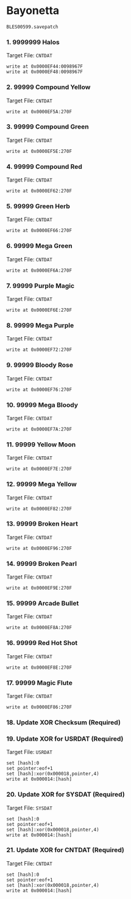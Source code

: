 # Bayonetta 

`BLES00599.savepatch`

### 1. 9999999 Halos

Target File: `CNTDAT`

```
write at 0x0000EF44:0098967F
write at 0x0000EF48:0098967F
```

### 2. 99999 Compound Yellow

Target File: `CNTDAT`

```
write at 0x0000EF5A:270F
```

### 3. 99999 Compound Green

Target File: `CNTDAT`

```
write at 0x0000EF5E:270F
```

### 4. 99999 Compound Red

Target File: `CNTDAT`

```
write at 0x0000EF62:270F
```

### 5. 99999 Green Herb

Target File: `CNTDAT`

```
write at 0x0000EF66:270F
```

### 6. 99999 Mega Green

Target File: `CNTDAT`

```
write at 0x0000EF6A:270F
```

### 7. 99999 Purple Magic

Target File: `CNTDAT`

```
write at 0x0000EF6E:270F
```

### 8. 99999 Mega Purple

Target File: `CNTDAT`

```
write at 0x0000EF72:270F
```

### 9. 99999 Bloody Rose

Target File: `CNTDAT`

```
write at 0x0000EF76:270F
```

### 10. 99999 Mega Bloody

Target File: `CNTDAT`

```
write at 0x0000EF7A:270F
```

### 11. 99999 Yellow Moon

Target File: `CNTDAT`

```
write at 0x0000EF7E:270F
```

### 12. 99999 Mega Yellow

Target File: `CNTDAT`

```
write at 0x0000EF82:270F
```

### 13. 99999 Broken Heart

Target File: `CNTDAT`

```
write at 0x0000EF96:270F
```

### 14. 99999 Broken Pearl

Target File: `CNTDAT`

```
write at 0x0000EF9E:270F
```

### 15. 99999 Arcade Bullet

Target File: `CNTDAT`

```
write at 0x0000EF8A:270F
```

### 16. 99999 Red Hot Shot

Target File: `CNTDAT`

```
write at 0x0000EF8E:270F
```

### 17. 99999 Magic Flute

Target File: `CNTDAT`

```
write at 0x0000EF86:270F
```

### 18.  Update XOR Checksum (Required)
### 19. Update XOR for USRDAT (Required)

Target File: `USRDAT`

```
set [hash]:0
set pointer:eof+1
set [hash]:xor(0x000018,pointer,4)
write at 0x000014:[hash]
```

### 20. Update XOR for SYSDAT (Required)

Target File: `SYSDAT`

```
set [hash]:0
set pointer:eof+1
set [hash]:xor(0x000018,pointer,4)
write at 0x000014:[hash]
```

### 21. Update XOR for CNTDAT (Required)

Target File: `CNTDAT`

```
set [hash]:0
set pointer:eof+1
set [hash]:xor(0x000018,pointer,4)
write at 0x000014:[hash]
```

